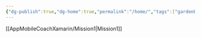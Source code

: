 ```yaml
---
{"dg-publish":true,"dg-home":true,"permalink":"/home/","tags":["gardenEntry"],"dgPassFrontmatter":true}
---
```



[[AppMobileCoachXamarin/Mission1\|Mission1]]
